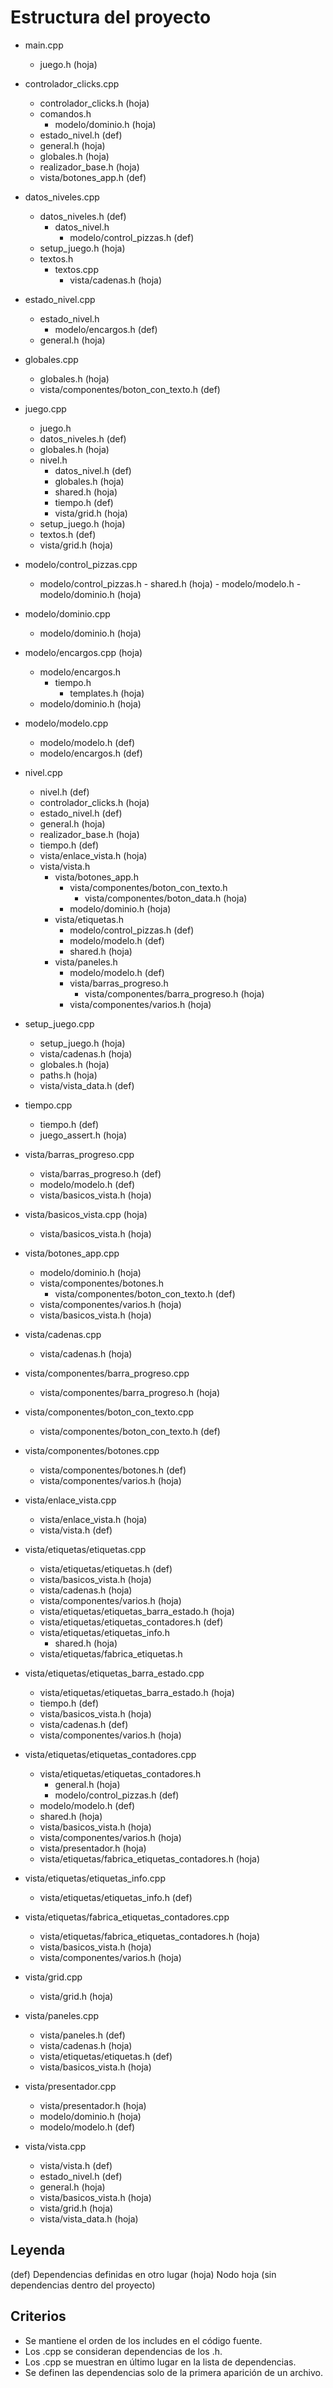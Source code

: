 # Estructura del proyecto

- main.cpp
    - juego.h (hoja)

- controlador_clicks.cpp
    - controlador_clicks.h (hoja)
    - comandos.h
        - modelo/dominio.h (hoja)
    - estado_nivel.h (def)
    - general.h (hoja)
    - globales.h (hoja)
    - realizador_base.h (hoja)
    - vista/botones_app.h (def)

- datos_niveles.cpp
    - datos_niveles.h (def)
        - datos_nivel.h
            - modelo/control_pizzas.h (def)
    - setup_juego.h (hoja)
    - textos.h
        - textos.cpp
            - vista/cadenas.h (hoja)

- estado_nivel.cpp
    - estado_nivel.h
        - modelo/encargos.h (def)
    - general.h (hoja)

- globales.cpp
    - globales.h (hoja)
    - vista/componentes/boton_con_texto.h (def)

- juego.cpp
    - juego.h
    - datos_niveles.h (def)
    - globales.h (hoja)
    - nivel.h
        - datos_nivel.h (def)
        - globales.h (hoja)
        - shared.h (hoja)
        - tiempo.h (def)
        - vista/grid.h (hoja)
    - setup_juego.h (hoja)
    - textos.h (def)
    - vista/grid.h (hoja)

- modelo/control_pizzas.cpp
    - modelo/control_pizzas.h
          - shared.h (hoja)
          - modelo/modelo.h
              - modelo/dominio.h (hoja)

- modelo/dominio.cpp
    - modelo/dominio.h (hoja)

- modelo/encargos.cpp (hoja)
    - modelo/encargos.h
        - tiempo.h
            - templates.h (hoja)
    - modelo/dominio.h (hoja)

- modelo/modelo.cpp
    - modelo/modelo.h (def)
    - modelo/encargos.h (def)

- nivel.cpp
    - nivel.h (def)
    - controlador_clicks.h (hoja)
    - estado_nivel.h (def)
    - general.h (hoja)
    - realizador_base.h (hoja)
    - tiempo.h (def)
    - vista/enlace_vista.h (hoja)
    - vista/vista.h
        - vista/botones_app.h
            - vista/componentes/boton_con_texto.h
                - vista/componentes/boton_data.h (hoja)
            - modelo/dominio.h (hoja)
        - vista/etiquetas.h
            - modelo/control_pizzas.h (def)
            - modelo/modelo.h (def)
            - shared.h (hoja)
        - vista/paneles.h
            - modelo/modelo.h (def)
            - vista/barras_progreso.h
                - vista/componentes/barra_progreso.h (hoja)
            - vista/componentes/varios.h (hoja)

- setup_juego.cpp
    - setup_juego.h (hoja)
    - vista/cadenas.h (hoja)
    - globales.h (hoja)
    - paths.h (hoja)
    - vista/vista_data.h (def)

- tiempo.cpp
    - tiempo.h (def)
    - juego_assert.h (hoja)

- vista/barras_progreso.cpp
    - vista/barras_progreso.h (def)
    - modelo/modelo.h (def)
    - vista/basicos_vista.h (hoja)

- vista/basicos_vista.cpp (hoja)
    - vista/basicos_vista.h (hoja)

- vista/botones_app.cpp
    - modelo/dominio.h (hoja)
    - vista/componentes/botones.h
        - vista/componentes/boton_con_texto.h (def)
    - vista/componentes/varios.h (hoja)
    - vista/basicos_vista.h (hoja)

- vista/cadenas.cpp
    - vista/cadenas.h (hoja)

- vista/componentes/barra_progreso.cpp
    - vista/componentes/barra_progreso.h (hoja)

- vista/componentes/boton_con_texto.cpp
    - vista/componentes/boton_con_texto.h (def)

- vista/componentes/botones.cpp
    - vista/componentes/botones.h (def)
    - vista/componentes/varios.h (hoja)

- vista/enlace_vista.cpp
    - vista/enlace_vista.h (hoja)
    - vista/vista.h (def)

- vista/etiquetas/etiquetas.cpp
    - vista/etiquetas/etiquetas.h (def)
    - vista/basicos_vista.h (hoja)
    - vista/cadenas.h (hoja)
    - vista/componentes/varios.h (hoja)
    - vista/etiquetas/etiquetas_barra_estado.h (hoja)
    - vista/etiquetas/etiquetas_contadores.h (def)
    - vista/etiquetas/etiquetas_info.h
        - shared.h (hoja)
    - vista/etiquetas/fabrica_etiquetas.h

- vista/etiquetas/etiquetas_barra_estado.cpp
    - vista/etiquetas/etiquetas_barra_estado.h (hoja)
    - tiempo.h (def)
    - vista/basicos_vista.h (hoja)
    - vista/cadenas.h (def)
    - vista/componentes/varios.h (hoja)

- vista/etiquetas/etiquetas_contadores.cpp
    - vista/etiquetas/etiquetas_contadores.h
        - general.h (hoja)
        - modelo/control_pizzas.h (def)
    - modelo/modelo.h (def)
    - shared.h (hoja)
    - vista/basicos_vista.h (hoja)
    - vista/componentes/varios.h (hoja)
    - vista/presentador.h (hoja)
    - vista/etiquetas/fabrica_etiquetas_contadores.h (hoja)

- vista/etiquetas/etiquetas_info.cpp
    - vista/etiquetas/etiquetas_info.h (def)

- vista/etiquetas/fabrica_etiquetas_contadores.cpp
    - vista/etiquetas/fabrica_etiquetas_contadores.h (hoja)
    - vista/basicos_vista.h (hoja)
    - vista/componentes/varios.h (hoja)

- vista/grid.cpp
    - vista/grid.h (hoja)

- vista/paneles.cpp
    - vista/paneles.h (def)
    - vista/cadenas.h (hoja)
    - vista/etiquetas/etiquetas.h (def)
    - vista/basicos_vista.h (hoja)

- vista/presentador.cpp
    - vista/presentador.h (hoja)
    - modelo/dominio.h (hoja)
    - modelo/modelo.h (def)

- vista/vista.cpp
    - vista/vista.h (def)
    - estado_nivel.h (def)
    - general.h (hoja)
    - vista/basicos_vista.h (hoja)
    - vista/grid.h (hoja)
    - vista/vista_data.h (hoja)


## Leyenda
(def) Dependencias definidas en otro lugar
(hoja) Nodo hoja (sin dependencias dentro del proyecto)

## Criterios
- Se mantiene el orden de los includes en el código fuente.
- Los .cpp se consideran dependencias de los .h.
- Los .cpp se muestran en último lugar en la lista de dependencias.
- Se definen las dependencias solo de la primera aparición de un archivo.
